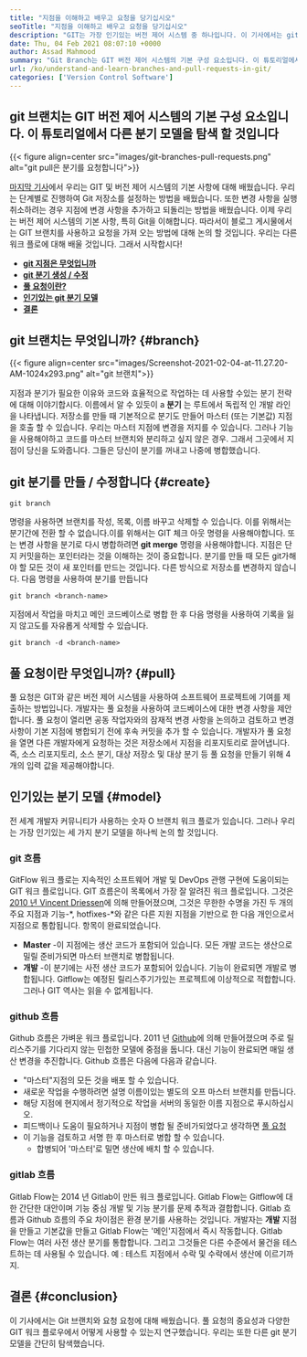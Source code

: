 ```yaml
---
title: "지점을 이해하고 배우고 요청을 당기십시오" 
seoTitle: "지점을 이해하고 배우고 요청을 당기십시오" 
description: "GIT는 가장 인기있는 버전 제어 시스템 중 하나입니다. 이 기사에서는 git 브랜치를 사용하고 요청을 당기는 방법을 이해할 것입니다." 
date: Thu, 04 Feb 2021 08:07:10 +0000
author: Assad Mahmood
summary: "Git Branch는 GIT 버전 제어 시스템의 기본 구성 요소입니다. 이 튜토리얼에서 다른 분기 모델을 탐색하겠습니다" 
url: /ko/understand-and-learn-branches-and-pull-requests-in-git/
categories: ['Version Control Software']
---
```


## git 브랜치는 GIT 버전 제어 시스템의 기본 구성 요소입니다. 이 튜토리얼에서 다른 분기 모델을 탐색 할 것입니다

{{< figure align=center src="images/git-branches-pull-requests.png" alt="git pull은 분기를 요청합니다">}}

[마지막 기사][1]에서 우리는 GIT 및 버전 제어 시스템의 기본 사항에 대해 배웠습니다. 우리는 단계별로 진행하여 Git 저장소를 설정하는 방법을 배웠습니다. 또한 변경 사항을 실행 취소하려는 경우 지점에 변경 사항을 추가하고 되돌리는 방법을 배웠습니다. 이제 우리는 버전 제어 시스템의 기본 사항, 특히 Git을 이해합니다. 따라서이 블로그 게시물에서는 GIT 브랜치를 사용하고 요청을 가져 오는 방법에 대해 논의 할 것입니다. 우리는 다른 워크 플로에 대해 배울 것입니다. 그래서 시작합시다!
* **[git 지점은 무엇입니까][2]** 
* **[git 분기 생성 / 수정][3]** 
* **[풀 요청이란?][4]** 
* **[인기있는 git 분기 모델][5]** 
* [ **결론** ][6]

## git 브랜치는 무엇입니까? {#branch}


{{< figure align=center src="images/Screenshot-2021-02-04-at-11.27.20-AM-1024x293.png" alt="git 브랜치">}}

지점과 분기가 필요한 이유와 코드와 효율적으로 작업하는 데 사용할 수있는 분기 전략에 대해 이야기합시다. 이름에서 알 수 있듯이 a **분기** 는 루트에서 독립적 인 개발 라인을 나타냅니다.
저장소를 만들 때 기본적으로 분기도 만들어 마스터 (또는 기본값) 지점을 호출 할 수 있습니다. 우리는 마스터 지점에 변경을 저지를 수 있습니다. 그러나 기능을 사용해야하고 코드를 마스터 브랜치와 분리하고 싶지 않은 경우. 그래서 그곳에서 지점이 당신을 도와줍니다. 그들은 당신이 분기를 꺼내고 나중에 병합했습니다.

## git 분기를 만들 / 수정합니다 {#create}

```
git branch
```
명령을 사용하면 브랜치를 작성, 목록, 이름 바꾸고 삭제할 수 있습니다. 이를 위해서는 분기간에 전환 할 수 없습니다.이를 위해서는 GIT 체크 아웃 명령을 사용해야합니다. 또는 변경 사항을 분기로 다시 병합하려면 **git merge** 명령을 사용해야합니다.
지점은 단지 커밋을하는 포인터라는 것을 이해하는 것이 중요합니다. 분기를 만들 때 모든 git가해야 할 모든 것이 새 포인터를 만드는 것입니다. 다른 방식으로 저장소를 변경하지 않습니다.
다음 명령을 사용하여 분기를 만듭니다
```
git branch <branch-name>
```
지점에서 작업을 마치고 메인 코드베이스로 병합 한 후 다음 명령을 사용하여 기록을 잃지 않고도를 자유롭게 삭제할 수 있습니다.
```
git branch -d <branch-name>
```

## 풀 요청이란 무엇입니까? {#pull}

풀 요청은 GIT와 같은 버전 제어 시스템을 사용하여 소프트웨어 프로젝트에 기여를 제출하는 방법입니다. 개발자는 풀 요청을 사용하여 코드베이스에 대한 변경 사항을 제안합니다. 풀 요청이 열리면 공동 작업자와의 잠재적 변경 사항을 논의하고 검토하고 변경 사항이 기본 지점에 병합되기 전에 후속 커밋을 추가 할 수 있습니다.
개발자가 풀 요청을 열면 다른 개발자에게 요청하는 것은 저장소에서 지점을 리포지토리로 끌어냅니다. 즉, 소스 리포지토리, 소스 분기, 대상 저장소 및 대상 분기 등 풀 요청을 만들기 위해 4 개의 입력 값을 제공해야합니다.

## 인기있는 분기 모델 {#model}

전 세계 개발자 커뮤니티가 사용하는 숫자 O 브랜치 워크 플로가 있습니다. 그러나 우리는 가장 인기있는 세 가지 분기 모델을 하나씩 논의 할 것입니다.

### git 흐름
GitFlow 워크 플로는 지속적인 소프트웨어 개발 및 DevOps 관행 구현에 도움이되는 GIT 워크 플로입니다. GIT 흐름은이 목록에서 가장 잘 알려진 워크 플로입니다. 그것은 [2010 년 Vincent Driessen][7]에 의해 만들어졌으며, 그것은 무한한 수명을 가진 두 개의 주요 지점과 기능-\*, hotfixes-\*와 같은 다른 지원 지점을 기반으로 한 다음 개인으로서 지점으로 통합됩니다. 항목이 완료되었습니다.
* **Master** -이 지점에는 생산 코드가 포함되어 있습니다. 모든 개발 코드는 생산으로 밀릴 준비가되면 마스터 브랜치로 병합됩니다.
* **개발** -이 분기에는 사전 생산 코드가 포함되어 있습니다. 기능이 완료되면 개발로 병합됩니다.
Gitflow는 예정된 릴리스주기가있는 프로젝트에 이상적으로 적합합니다. 그러나 GIT 역사는 읽을 수 없게됩니다.

### github 흐름
Github 흐름은 가벼운 워크 플로입니다. 2011 년 [Github][8]에 의해 만들어졌으며 주로 릴리스주기를 기다리지 않는 민첩한 모델에 중점을 둡니다. 대신 기능이 완료되면 매일 생산 변경을 추진합니다.
Github 흐름은 다음에 다음과 같습니다.
  * "마스터"지점의 모든 것을 배포 할 수 있습니다.
  * 새로운 작업을 수행하려면 설명 이름이있는 별도의 오프 마스터 브랜치를 만듭니다.
  * 해당 지점에 현지에서 정기적으로 작업을 서버의 동일한 이름 지점으로 푸시하십시오.
  * 피드백이나 도움이 필요하거나 지점이 병합 될 준비가되었다고 생각하면 [풀 요청][4]
* 이 기능을 검토하고 서명 한 후 마스터로 병합 할 수 있습니다.
  * 합병되어 '마스터'로 밀면 생산에 배치 할 수 있습니다.

### gitlab 흐름
Gitlab Flow는 2014 년 Gitlab이 만든 워크 플로입니다. Gitlab Flow는 Gitflow에 대한 간단한 대안이며 기능 중심 개발 및 기능 분기를 문제 추적과 결합합니다. Gitlab 흐름과 Github 흐름의 주요 차이점은 환경 분기를 사용하는 것입니다.
개발자는 **개발** 지점을 만들고 기본값을 만들고 Gitlab Flow는 '메인'지점에서 즉시 작동합니다. Gitlab Flow는 여러 사전 생산 분기를 통합합니다. 그리고 그것들은 다른 수준에서 물건을 테스트하는 데 사용될 수 있습니다. 예 : 테스트 지점에서 수락 및 수락에서 생산에 이르기까지.

## 결론 {#conclusion}

이 기사에서는 Git 브랜치와 요청 요청에 대해 배웠습니다. 풀 요청의 중요성과 다양한 GIT 워크 플로우에서 어떻게 사용할 수 있는지 연구했습니다. 우리는 또한 다른 git 분기 모델을 간단히 탐색했습니다.



[1]: https://blog.containerize.com/2021/01/08/guide-to-version-control-and-source-code-management-using-git/
[2]: #branch
[3]: #create
[4]: #pull
[5]: #model
[6]: #conclusion
[7]: https://nvie.com/posts/a-successful-git-branching-model/
[8]: http://scottchacon.com/2011/08/31/github-flow.html
